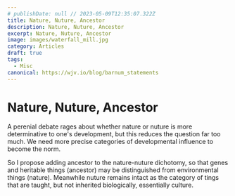 ```yaml
---
# publishDate: null // 2023-05-09T12:35:07.322Z
title: Nature, Nuture, Ancestor
description: Nature, Nuture, Ancestor
excerpt: Nature, Nuture, Ancestor
image: images/waterfall_mill.jpg
category: Articles
draft: true
tags:
  - Misc
canonical: https://wjv.io/blog/barnum_statements
---
```


# Nature, Nuture, Ancestor

A perenial debate rages about whether nature or nuture is more determinative to one's development, but this reduces the question far too much. We need more precise categories of developmental influence to become the norm. 

So I propose adding ancestor to the nature-nuture dichotomy, so that genes and heritable things (ancestor) may be distinguished from environmental things (nature). Meanwhile nuture remains intact as the category of tings that are taught, but not inherited biologically, essentially culture. 
